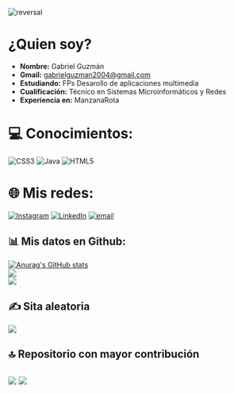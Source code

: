 ![reversal](https://capsule-render.vercel.app/api?type=transparent&text=Hola%20Mundo!&animation=scaleIn&fontColor=FF2500&fontSize=70&fontAlign=25&fontAlignY=50&descAlignY=80&descAlign=25&desc=Gabriel%20Guzmán&descSize=20)

# ¿Quien soy?
- **Nombre:** Gabriel Guzmán
- **Gmail:** gabrielguzman2004@gmail.com
- **Estudiando:** FPs Desarollo de aplicaciones multimedia
- **Cualificación:** Técnico en Sistemas Microinformáticos y Redes
- **Experiencia en:** ManzanaRota

# 💻 Conocimientos:
![CSS3](https://img.shields.io/badge/css3-%231572B6.svg?style=for-the-badge&logo=css3&logoColor=white) ![Java](https://img.shields.io/badge/java-%23ED8B00.svg?style=for-the-badge&logo=openjdk&logoColor=white) ![HTML5](https://img.shields.io/badge/html5-%23E34F26.svg?style=for-the-badge&logo=html5&logoColor=white)

# 🌐 Mis redes:
[![Instagram](https://img.shields.io/badge/Instagram-%23E4405F.svg?logo=Instagram&logoColor=white)](https://instagram.com/gabrielguzman2000) [![LinkedIn](https://img.shields.io/badge/LinkedIn-%230077B5.svg?logo=linkedin&logoColor=white)](https://linkedin.com/in/Gabriel-Guzmán) [![email](https://img.shields.io/badge/Email-D14836?logo=gmail&logoColor=white)](mailto:gabrielguzman2004@gmail.com) 

## 📊 Mis datos en Github:
[![Anurag's GitHub stats](https://github-readme-stats.vercel.app/api?username=Gabriel-Guzman-Ruiz&theme=aura_dark&locale=es&show=reviews,discussions_started,discussions_answered,prs_merged,prs_merged_percentage)](https://github.com/anuraghazra/github-readme-stats)<br/>
![](https://nirzak-streak-stats.vercel.app/?user=Gabriel-Guzman-Ruiz&theme=dark&hide_border=false)<br/>
![](https://github-readme-stats.vercel.app/api/top-langs/?username=Gabriel-Guzman-Ruiz&theme=dark&hide_border=false&include_all_commits=false&count_private=false&layout=compact)

## ✍️ Sita aleatoria
![](https://quotes-github-readme.vercel.app/api?type=horizontal&theme=radical)

## 🔝 Repositorio con mayor contribución
![](https://github-contributor-stats.vercel.app/api?username=Gabriel-Guzman-Ruiz&limit=5&theme=onedark&combine_all_yearly_contributions=true)
[![](https://visitcount.itsvg.in/api?id=Gabriel-Guzman-Ruiz&icon=7&color=4)](https://visitcount.itsvg.in)
---
